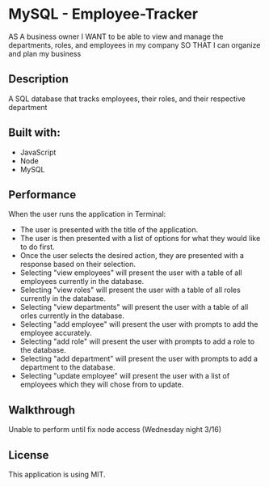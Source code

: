 # MySQL - Employee-Tracker
AS A business owner I WANT to be able to view and manage the departments, roles, and employees in my company SO THAT I can organize and plan my business

## Description

A SQL database that tracks employees, their roles, and their respective department

## Built with:

- JavaScript
- Node
- MySQL

## Performance

When the user runs the application in Terminal:
- The user is presented with the title of the application.
- The user is then presented with a list of options for what they would like to do first.
- Once the user selects the desired action, they are presented with a response based on their selection.
- Selecting "view employees" will present the user with a table of all employees currently in the database.
- Selecting "view roles" will present the user with a table of all roles currently in the database.
- Selecting "view departments" will present the user with a table of all orles currently in the database.
- Selecting "add employee" will present the user with prompts to add the employee accurately.
- Selecting "add role" will present the user with prompts to add a role to the database.
- Selecting "add department" will present the user with prompts to add a department to the database.
- Selecting "update employee" will present the user with a list of employees which they will chose from to update.

## Walkthrough

Unable to perform until fix node access (Wednesday night 3/16)

## License

This application is using MIT.